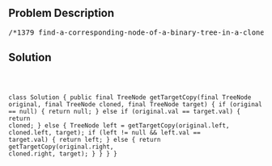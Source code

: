 <!--
<style>
  body { font-family: Arial, sans-serif; }
  .container { max-width: 100%; margin: 0 auto; padding: 10px; }
  .comment-block { max-width: 30%; background-color: #f9f9f9; padding: 10px; border-left: 5px solid #ccc; overflow-wrap: break-word; white-space: pre-wrap; }
  .code-block { background-color: #f4f4f4; padding: 10px; border: 1px solid #ddd; overflow-wrap: break-word; white-space: pre-wrap; }
</style>
-->

<div class='container'>
<h2>Problem Description</h2>
<div class='comment-block'>
<pre>
/*1379 find-a-corresponding-node-of-a-binary-tree-in-a-clone-of-that-treehttps://leetcode.com/problems/find-a-corresponding-node-of-a-binary-tree-in-a-clone-of-that-tree/Given two binary trees original and cloned and given a reference to a node target in the originaltree.The cloned tree is a copy of the original tree.Return a reference to the same node in the cloned tree.Note that you are not allowed to change any of the two trees or the target node and the answer mustbe areference to a node in the cloned tree.Constraints:The number of nodes in the tree is in the range [1, 104].The values of the nodes of the tree are unique.target node is a node from the original tree and is not null.*//** * Definition for a binary tree node. * public class TreeNode { *     int val; *     TreeNode left; *     TreeNode right; *     TreeNode(int x) { val = x; } * } */</pre>
</div>

<h2>Solution</h2>
<div class='code-block'>
<pre><code class='language-java'>


class Solution {
    public final TreeNode getTargetCopy(final TreeNode original, final TreeNode cloned, final TreeNode target) {
        if (original == null) {
            return null;
        } else if (original.val == target.val) {
            return cloned;
        } else {
            TreeNode left = getTargetCopy(original.left, cloned.left, target);
            if (left != null && left.val == target.val) {
                return left;
            } else {
                return getTargetCopy(original.right, cloned.right, target);
            }
        }
    }
}</code></pre>
</div>
</div>
